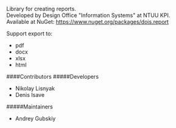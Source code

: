 Library for creating reports.<br />
Developed by Design Office "Information Systems" at NTUU KPI.<br />
Available at NuGet: https://www.nuget.org/packages/dois.report

Support export to:
* pdf 
* docx
* xlsx
* html


####Contributors
#####Developers
* Nikolay Lisnyak
* Denis Isave

#####Maintainers
* Andrey Gubskiy
